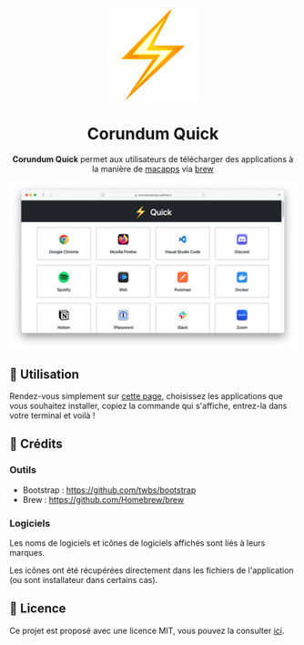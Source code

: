 <p align="center">
  <img src="assets/img/logo.png">
</p>

<h1 align="center">Corundum Quick</h1>


<p align="center"><strong>Corundum Quick</strong> permet aux utilisateurs de télécharger des applications à la manière de <a href="https://macapps.link">macapps</a> via <a href="https://brew.sh">brew</a></p>



![capture](assets/img/capture.png)

## 🔰 Utilisation

Rendez-vous simplement sur [cette page](https://corundumproject.github.io/quick), choisissez les applications que vous souhaitez installer, copiez la commande qui s'affiche, entrez-la dans votre terminal et voilà !

## 📖 Crédits

### Outils

- Bootstrap : https://github.com/twbs/bootstrap
- Brew : https://github.com/Homebrew/brew

### Logiciels

Les noms de logiciels et icônes de logiciels affichés sont liés à leurs marques.

Les icônes ont été récupérées directement dans les fichiers de l'application (ou sont installateur dans certains cas).

## 💾 Licence

Ce projet est proposé avec une licence MIT, vous pouvez la consulter [ici](LICENSE).
